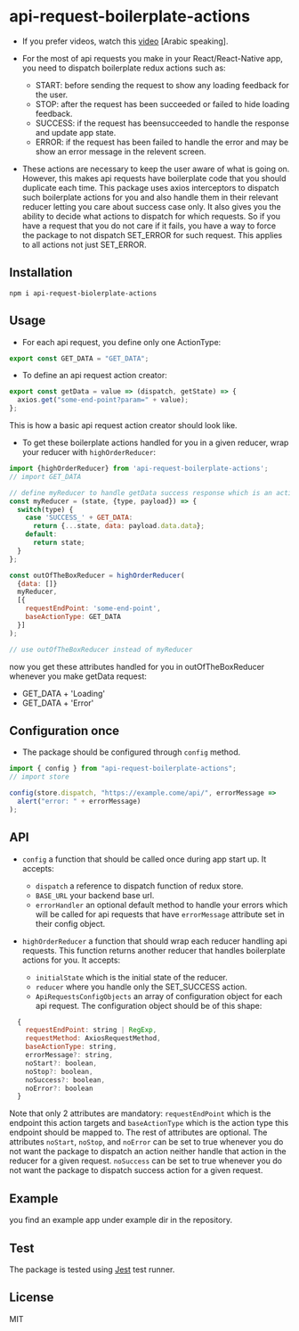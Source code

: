 # api-request-boilerplate-actions

- If you prefer videos, watch this [video](https://youtu.be/NdoTa-rM9o4) [Arabic speaking].

- For the most of api requests you make in your React/React-Native app, you need to dispatch boilerplate redux actions such as:

  - START: before sending the request to show any loading feedback for the user.
  - STOP: after the request has been succeeded or failed to hide loading feedback.
  - SUCCESS: if the request has beensucceeded to handle the response and update app state.
  - ERROR: if the request has been failed to handle the error and may be show an error message in the relevent screen.

- These actions are necessary to keep the user aware of what is going on. However, this makes api requests have boilerplate code that you should duplicate each time. This package uses axios interceptors to dispatch such boilerplate actions for you and also handle them in their relevant reducer letting you care about success case only. It also gives you the ability to decide what actions to dispatch for which requests. So if you have a request that you do not care if it fails, you have a way to force the package to not dispatch SET_ERROR for such request. This applies to all actions not just SET_ERROR.

## Installation

`npm i api-request-biolerplate-actions`

## Usage

- For each api request, you define only one ActionType:

```js
export const GET_DATA = "GET_DATA";
```

- To define an api request action creator:

```js
export const getData = value => (dispatch, getState) => {
  axios.get("some-end-point?param=" + value);
};
```

This is how a basic api request action creator should look like.

- To get these boilerplate actions handled for you in a given reducer, wrap your reducer with `highOrderReducer`:

```js
import {highOrderReducer} from 'api-request-boilerplate-actions';
// import GET_DATA

// define myReducer to handle getData success response which is an action with this type 'SUCCESS_' + GET_DATA
const myReducer = (state, {type, payload}) => {
  switch(type) {
    case 'SUCCESS_' + GET_DATA:
      return {...state, data: payload.data.data};
    default:
      return state;
  }
};

const outOfTheBoxReducer = highOrderReducer(
  {data: []}
  myReducer,
  [{
    requestEndPoint: 'some-end-point',
    baseActionType: GET_DATA
  }]
);

// use outOfTheBoxReducer instead of myReducer
```

now you get these attributes handled for you in outOfTheBoxReducer whenever you make getData request:

- GET_DATA + 'Loading'
- GET_DATA + 'Error'

## Configuration once

- The package should be configured through `config` method.

```js
import { config } from "api-request-boilerplate-actions";
// import store

config(store.dispatch, "https://example.come/api/", errorMessage =>
  alert("error: " + errorMessage)
);
```

## API

- `config`
  a function that should be called once during app start up. It accepts:

  - `dispatch` a reference to dispatch function of redux store.
  - `BASE_URL` your backend base url.
  - `errorHandler` an optional default method to handle your errors which will be called for api requests that have `errorMessage` attribute set in their config object.

- `highOrderReducer`
  a function that should wrap each reducer handling api requests. This function returns another reducer that handles boilerplate actions for you. It accepts:

  - `initialState` which is the initial state of the reducer.
  - `reducer` where you handle only the SET_SUCCESS action.
  - `ApiRequestsConfigObjects` an array of configuration object for each api request. The configuration object should be of this shape:

```js
  {
    requestEndPoint: string | RegExp,
    requestMethod: AxiosRequestMethod,
    baseActionType: string,
    errorMessage?: string,
    noStart?: boolean,
    noStop?: boolean,
    noSuccess?: boolean,
    noError?: boolean
  }
```

Note that only 2 attributes are mandatory: `requestEndPoint` which is the endpoint this action targets and `baseActionType` which is the action type this endpoint should be mapped to. The rest of attributes are optional. The attributes `noStart`, `noStop`, and `noError` can be set to true whenever you do not want the package to dispatch an action neither handle that action in the reducer for a given request. `noSuccess` can be set to true whenever you do not want the package to dispatch success action for a given request.

## Example

you find an example app under example dir in the repository.

## Test

The package is tested using [Jest](https://jestjs.io/) test runner.

## License

MIT
